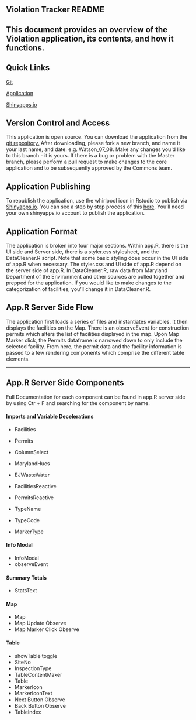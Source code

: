 Violation Tracker README
---------------

This document provides an overview of the Violation application, its contents, and how it functions.
---------------

Quick Links
---------------

[Git](https://github.com/ChesapeakeCommons/ViolationTracker)

[Application](https://gabriel-watson.shinyapps.io/ViolationApplication/)  

[Shinyapps.io](https://www.shinyapps.io/)



Version Control and Access 
---------------
This application is open source. You can download the application from the [git repository.](https://github.com/ChesapeakeCommons/ViolationTracker) After downloading, please fork a new branch, and name it your last name, and date. e.g. Watson_07_08. Make any changes you'd like to this branch - it is yours. If there is a bug or problem with the Master branch, please perform a pull request to make changes to the core application and to be subsequently approved by the Commons team.

Application Publishing
---------------

To republish the application, use the whirlpool icon in Rstudio to publish via [Shinyapps.io](https://www.shinyapps.io/). You can see a step by step process of this [here](https://www.r-bloggers.com/2021/05/push-button-publishing-for-shiny-apps/). You’ll need your own shinyapps.io account to publish the application. 

Application Format
---------------

The application is broken into four major sections. Within app.R, there is the UI side and Server side, there is a styler.css stylesheet, and the DataCleaner.R script. Note that some basic styling does occur in the UI side of app.R when necessary. The styler.css and UI side of app.R depend on the server side of app.R. In DataCleaner.R, raw data from Maryland Department of the Environment and other sources are pulled together and prepped for the application. If you would like to make changes to the categorization of facilities, you’ll change it in DataCleaner.R.


App.R Server Side Flow
---------------

The application first loads a series of files and instantiates variables. It then displays the facilities on the Map. There is an observeEvent for construction permits which alters the list of facilities displayed in the map. Upon Map Marker click, the Permits dataframe is narrowed down to only include the selected facility. From here, the permit data and the facility information is passed to a few rendering components which comprise the different table elements. 

-----

App.R Server Side Components
---------------

Full Documentation for each component can be found in app.R server side by using Ctr + F and searching for the component by name.

#### Imports and Variable Decelerations 

* Facilities

* Permits

* ColumnSelect

* MarylandHucs

* EJWasteWater

* FacilitiesReactive

* PermitsReactive

* TypeName

* TypeCode

* MarkerType

#### Info Modal 

* InfoModal 
* observeEvent

#### Summary Totals 
* StatsText

#### Map 
* Map
* Map Update Observe
* Map Marker Click Observe

#### Table 
* showTable toggle 
* SiteNo
* InspectionType 
* TableContentMaker 
* Table
* MarkerIcon
* MarkerIconText
* Next Button Observe 
* Back Button Observe 
* TableIndex 
